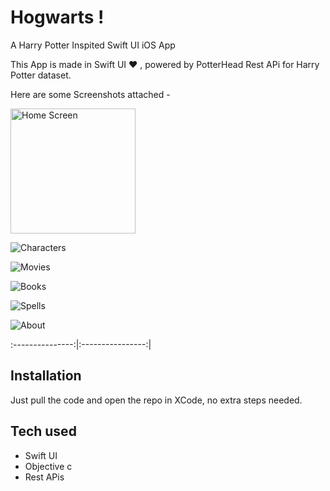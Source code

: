 # Hogwarts !
A Harry Potter Inspited Swift UI iOS App

This App is made in Swift UI ❤️ , powered by PotterHead Rest APi for Harry Potter dataset. 

Here are some Screenshots attached - 

<!-- ![Home](/screenshots/home.jpg?raw=true "Home Screen") -->

<img src="/screenshots/home.jpg" alt="Home Screen" width="200"/>

![Characters](/screenshots/characters.jpg?raw=true "Character Screens")

![Movies](/screenshots/movies.jpg?raw=true "Movies Screens")

![Books](/screenshots/books.jpg?raw=true "Books Screens")

![Spells](/screenshots/spells.jpg?raw=true "Spells Screens")

![About](/screenshots/about.jpg?raw=true "About Screen")




:---------------:|:----------------:|

## Installation

Just pull the code and open the repo in XCode, no extra steps needed.

## Tech used 
- Swift UI
- Objective c
- Rest APis

